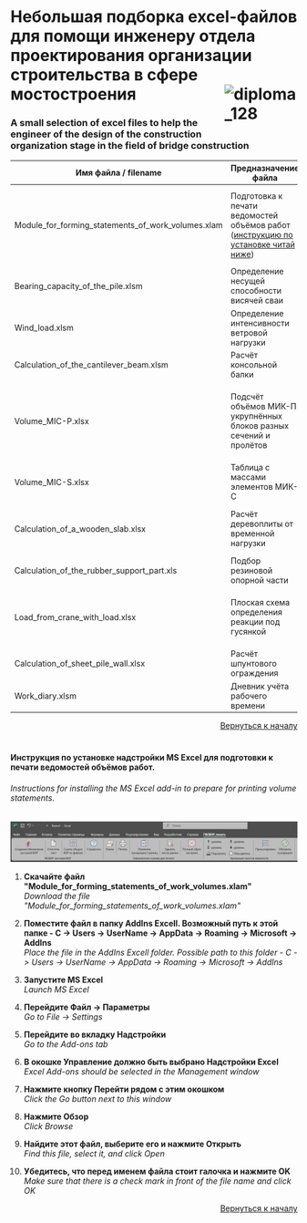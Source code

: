<a name="Start-point"></a>
# Небольшая подборка excel-файлов для помощи инженеру отдела проектирования организации строительства в сфере мостостроения<img align="right" width="128" height="92" alt="diploma_128" src="https://github.com/user-attachments/assets/730ae534-d5c7-43bf-ad1a-211c785956ab" />

### A small selection of excel files to help the engineer of the design of the construction organization stage in the field of bridge construction


|Имя файла / filename|Предназначение файла|Purpose of the file|
|-|-|-|
|Module_for_forming_statements_of_work_volumes.xlam|Подготовка к печати ведомостей объёмов работ ([инструкцию по установке читай ниже](#Installation))|Preparation for printing of work volume statements ([read the installation instructions below](#Installation))|
|Bearing_capacity_of_the_pile.xlsm|Определение несущей способности висячей сваи|Determination of the bearing capacity of a hanging pile|
|Wind_load.xlsm|Определение интенсивности ветровой нагрузки|Determination of wind load intensity|
|Calculation_of_the_cantilever_beam.xlsm|Расчёт консольной балки|Calculation of the cantilever beam|
|Volume_MIC-P.xlsx|Подсчёт объёмов МИК-П укрупнённых блоков разных сечений и пролётов|Calculation of MIC-P volumes of enlarged blocks of different sections and spans|
|Volume_MIC-S.xlsx|Таблица с массами элементов МИК-С|A table with the masses of MIC-S elements|
|Calculation_of_a_wooden_slab.xlsx|Расчёт деревоплиты от временной нагрузки|Calculation of a wooden slab from a temporary load|
|Calculation_of_the_rubber_support_part.xls|Подбор резиновой опорной части|Selection of the rubber support part|
|Load_from_crane_with_load.xlsx|Плоская схема определения реакции под гусянкой|A flat circuit for determining the reaction under the track|
|Calculation_of_sheet_pile_wall.xlsx|Расчёт шпунтового ограждения|Calculation of sheet pile fencing|
|Work_diary.xlsm|Дневник учёта рабочего времени|Working time accounting diary|

<p align="right"><a href="#Start-point">Вернуться к началу</a></p>

<a name="Installation"></a>
#
#### Инструкция по установке надстройки MS Excel для подготовки к печати ведомостей объёмов работ.
###### Instructions for installing the MS Excel add-in to prepare for printing volume statements.

<img src="images/MenuBar.jpg" width="1000"/>


1. **Скачайте файл "Module_for_forming_statements_of_work_volumes.xlam"**<br>*Download the file "Module_for_forming_statements_of_work_volumes.xlam"*


2. **Поместите файл в папку AddIns Excell. Возможный путь к этой папке - C -> Users -> UserName -> AppData -> Roaming -> Microsoft -> AddIns**<br>*Place the file in the AddIns Excell folder. Possible path to this folder - C -> Users -> UserName -> AppData -> Roaming -> Microsoft -> AddIns*


3. **Запустите MS Excel**<br>*Launch MS Excel*


4. **Перейдите Файл -> Параметры**<br>*Go to File -> Settings*


5. **Перейдите во вкладку Надстройки**<br>*Go to the Add-ons tab*


6. **В окошке Управление должно быть выбрано Надстройки Excel**<br>*Excel Add-ons should be selected in the Management window*


7. **Нажмите кнопку Перейти рядом с этим окошком**<br>*Click the Go button next to this window*


8. **Нажмите Обзор**<br>*Click Browse*


9. **Найдите этот файл, выберите его и нажмите Открыть**<br>*Find this file, select it, and click Open*


10. **Убедитесь, что перед именем файла стоит галочка и нажмите OK**<br>*Make sure that there is a check mark in front of the file name and click OK*

<p align="right"><a href="#Start-point">Вернуться к началу</a></p>
